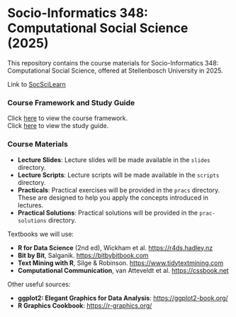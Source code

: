 # Socio-Informatics 348: Computational Social Science (2025)

This repository contains the course materials for Socio-Informatics 348: Computational Social Science, offered at Stellenbosch University in 2025.

Link to [SocSciLearn](https://socscilearn.sun.ac.za/course/view.php?id=2101)

### Course Framework and Study Guide
Click [here](2025_mf_si348.pdf) to view the course framework.\
Click [here](SI_348_outline_2025_students.pdf) to view the study guide.

### Course Materials
- **Lecture Slides**: Lecture slides will be made available in the `slides` directory.
- **Lecture Scripts**: Lecture scripts will be made available in the `scripts` directory.
- **Practicals**: Practical exercises will be provided in the `pracs` directory. These are designed to help you apply the concepts introduced in lectures.
- **Practical Solutions**: Practical solutions will be provided in the `prac-solutions` directory. 

Textbooks we will use:
- **R for Data Science** (2nd ed), Wickham et al. https://r4ds.hadley.nz
- **Bit by Bit**, Salganik. https://bitbybitbook.com
- **Text Mining with R**, Silge & Robinson. https://www.tidytextmining.com
- **Computational Communication**, van Atteveldt et al. https://cssbook.net

Other useful sources:
- **ggplot2: Elegant Graphics for Data Analysis**: https://ggplot2-book.org/
- **R Graphics Cookbook**: https://r-graphics.org/
